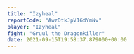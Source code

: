 ```yaml
---
title: "Izyheal"
reportCode: "AwzDtkJpV16dYmNv"
player: "Izyheal"
fight: "Gruul the Dragonkiller"
date: 2021-09-15T19:58:37.879000+00:00
---
```

